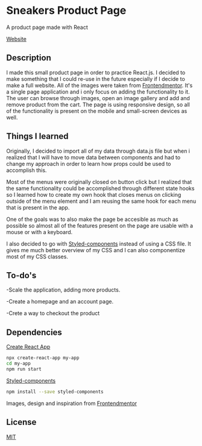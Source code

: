 # Sneakers Product Page

A product page made with React

[Website](https://exoldarium.github.io/Super-Cool-Sneakers/)

## Description

I made this small product page in order to practice React.js. I decided to make something that I could re-use
in the future especially if I decide to make a full website. All of the images were taken from [Frontendmentor](https://www.frontendmentor.io/). It's a single page application and i only focus on adding the functionality to it. The user can browse through images, open an image gallery and add and remove product from the cart. The page is using responsive design, so all of the functionality is present on the mobile and small-screen devices as well.

## Things I learned

Originally, I decided to import all of my data through data.js file but when i realized that I will have to move data between components and had to change my approach in order to learn how props could be used to accomplish this. 

Most of the menus were originally closed on button click but I realized that
the same functionality could be accomplished through different state hooks so I learned how to create my own hook that closes menus on clicking outside of the menu element and I am reusing the same hook for each menu that is present in the app.

One of the goals was to also make the page be accesible as much as possible so almost all of the features present on the page are usable with a mouse or with a keyboard. 

I also decided to go with [Styled-components](https://styled-components.com/) instead of using a CSS file. It gives me much better overview of my CSS and I can also componentize most of my CSS classes.

## To-do's

-Scale the application, adding more products.

-Create a homepage and an account page.

-Crete a way to checkout the product

## Dependencies

[Create React App](https://create-react-app.dev/)
```bash
npx create-react-app my-app
cd my-app
npm run start
```
[Styled-components](https://styled-components.com/)
```bash
npm install --save styled-components
```
Images, design and inspiration from [Frontendmentor](https://www.frontendmentor.io/)

## License

[MIT](https://choosealicense.com/licenses/mit/)